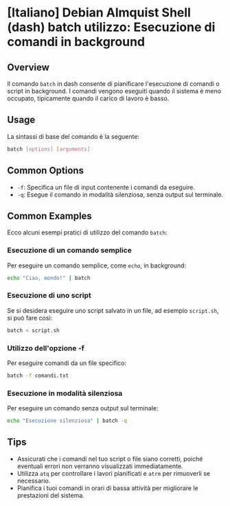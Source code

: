# [Italiano] Debian Almquist Shell (dash) batch utilizzo: Esecuzione di comandi in background

## Overview
Il comando `batch` in dash consente di pianificare l'esecuzione di comandi o script in background. I comandi vengono eseguiti quando il sistema è meno occupato, tipicamente quando il carico di lavoro è basso.

## Usage
La sintassi di base del comando è la seguente:

```bash
batch [options] [arguments]
```

## Common Options
- `-f`: Specifica un file di input contenente i comandi da eseguire.
- `-q`: Esegue il comando in modalità silenziosa, senza output sul terminale.

## Common Examples
Ecco alcuni esempi pratici di utilizzo del comando `batch`:

### Esecuzione di un comando semplice
Per eseguire un comando semplice, come `echo`, in background:

```bash
echo "Ciao, mondo!" | batch
```

### Esecuzione di uno script
Se si desidera eseguire uno script salvato in un file, ad esempio `script.sh`, si può fare così:

```bash
batch < script.sh
```

### Utilizzo dell'opzione -f
Per eseguire comandi da un file specifico:

```bash
batch -f comandi.txt
```

### Esecuzione in modalità silenziosa
Per eseguire un comando senza output sul terminale:

```bash
echo "Esecuzione silenziosa" | batch -q
```

## Tips
- Assicurati che i comandi nel tuo script o file siano corretti, poiché eventuali errori non verranno visualizzati immediatamente.
- Utilizza `atq` per controllare i lavori pianificati e `atrm` per rimuoverli se necessario.
- Pianifica i tuoi comandi in orari di bassa attività per migliorare le prestazioni del sistema.